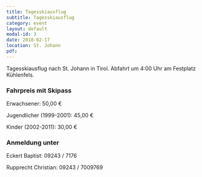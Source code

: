 ```yaml
---
title: Tagesskiausflug
subtitle: Tagesskiausflug
category: event
layout: default
modal-id: 3
date: 2018-02-17
location: St. Johann
pdf:
---
```

Tagesskiausflug nach St. Johann in Tirol.
Abfahrt um 4:00 Uhr am Festplatz Kühlenfels.

### Fahrpreis mit Skipass

Erwachsener: 50,00 €

Jugendlicher (1999-2001): 45,00 €

Kinder (2002-2011): 30,00 €

### Anmeldung unter

Eckert Baptist: 09243 / 7176

Rupprecht Christian: 09243 / 7009769
